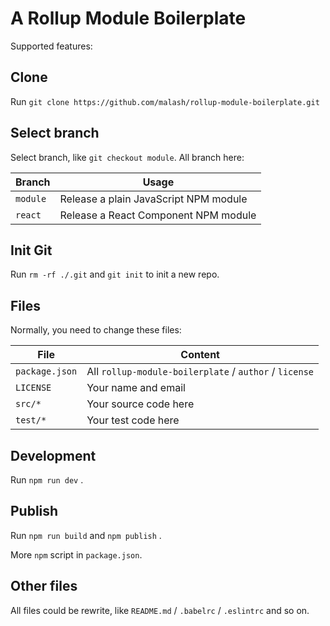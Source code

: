 # A Rollup Module Boilerplate

Supported features:



## Clone

Run `git clone https://github.com/malash/rollup-module-boilerplate.git`

## Select branch

Select branch, like `git checkout module`. All branch here:

| Branch | Usage |
| - | - |
| `module` | Release a plain JavaScript NPM module |
| `react` | Release a React Component NPM module |

## Init Git

Run `rm -rf ./.git` and `git init` to init a new repo.

## Files

Normally, you need to change these files:

| File | Content |
| - | - |
| `package.json` | All `rollup-module-boilerplate` / `author` / `license` |
| `LICENSE` | Your name and email |
| `src/*` | Your source code here |
| `test/*` | Your test code here |

## Development

Run `npm run dev` .

## Publish

Run `npm run build` and `npm publish` .

More `npm` script in `package.json`.

## Other files

All files could be rewrite, like `README.md` / `.babelrc` / `.eslintrc` and so on.
